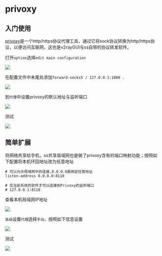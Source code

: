 # privoxy

## 入门使用

[privoxy](https://www.privoxy.org/)是一个http/https协议代理工具，通过它将sock协议转换为http/https协议，以便访问互联网，这也是v2rayGUI与ss自带的协议转发软件。

打开`option`选择`edit main configuration`

![](https://raw.githubusercontent.com/loremwalker/fq-book/master/images/2018-05-06_200606.png)

在配置文件中末尾处添加`forward-socks5 / 127.0.0.1:1080 .`

![](https://raw.githubusercontent.com/loremwalker/fq-book/master/images/2018-05-06_200824%20%281%29.png)

到`代理`中设置privoxy的默认地址与监听端口

![](https://raw.githubusercontent.com/loremwalker/fq-book/master/images/2018-05-06_201359.png)

测试

![](https://raw.githubusercontent.com/loremwalker/fq-book/master/images/2018-05-06_203158.png)

## 简单扩展

将网络共享给手机，ss共享局域网也是做了privoxy含有的端口映射功能；按照如下配置将本机环回地址改为任意地址

```
# 可以允许局域网中的连接,0.0.0.0是绑定任意地址
listen-address 0.0.0.0:8118

# 仅当前系统的软件才可以连接到Privoxy的监听端口 
# 127.0.0.1:8118
```
查看本机局域网IP地址

![](https://raw.githubusercontent.com/loremwalker/fq-book/master/images/2018-05-05_032400.png)

`高级`设置`代理`选择`手动`，按照如下信息设置

![](https://raw.githubusercontent.com/loremwalker/fq-book/master/images/QQ20180507165544.png)

测试

![](https://raw.githubusercontent.com/loremwalker/fq-book/master/images/QQ20180507165554.png)